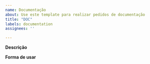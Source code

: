 ```yaml
---
name: Documentação
about: Use este template para realizar pedidos de documentação
title: "DOC"
labels: documentation
assignees: ''

---
```


<!-- Verifique primeiro se seu problema ainda não foi relatado -->

<!-- Use este modelo apenas para problemas relacionados à documentação -->

<!-- Se possível, complete * todas * as seções, conforme descrito. Não remova nenhuma seção. -->

**Descrição**

<!-- Uma descrição clara do que precisa ser mudado, por que deveria ser mudado? Como isso é útil? -->

**Forma de usar**

<!-- Existe um exemplo de uso? -->
